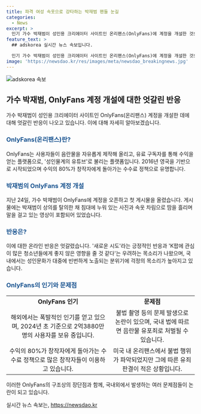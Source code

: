 ```yaml
---
title: 파격 여성 속옷으로 강타하는 박재범 팬들 눈길
categories:
  - News
excerpt: >
  인기 가수 박재범이 성인용 크리에이터 사이트인 온리팬스(OnlyFans)에 계정을 개설한 것으로 알려졌다. 박재범은 온리팬스에 공식 계정을 열고 선정적인 사진과 영상을 공개했는데, 이에 대한 온라인 반응은 엇갈리고 있다. 온리팬스는 음란물을 자유롭게 올리고 판매할 수 있는 플랫폼으로, 박재범의 이 같은 활동은 앨범 홍보를 위한 것으로 전해졌다. 그러나 이에 대한 반응은 긍정적인 반응과 우려하는 목소리가 엇갈리고 있는 상황이다. 이에 대한 국내외의 반응과 온리팬스의 현황에 대한 관심이 높아지고 있다.
feature_text: >
  ## adskorea 실시간 뉴스 속보입니다.

  인기 가수 박재범이 성인용 크리에이터 사이트인 온리팬스(OnlyFans)에 계정을 개설한 것으로 알려졌다. 박재범은 온리팬스에 공식 계정을 열고 선정적인 사진과 영상을 공개했는데, 이에 대한 온라인 반응은 엇갈리고 있다. 온리팬스는 음란물을 자유롭게 올리고 판매할 수 있는 플랫폼으로, 박재범의 이 같은 활동은 앨범 홍보를 위한 것으로 전해졌다. 그러나 이에 대한 반응은 긍정적인 반응과 우려하는 목소리가 엇갈리고 있는 상황이다. 이에 대한 국내외의 반응과 온리팬스의 현황에 대한 관심이 높아지고 있다.
image: 'https://newsdao.kr/res/images/meta/newsdao_breakingnews.jpg'
---
```


<p><img src="https://newsdao.kr/res/images/meta/newsdao_breakingnews.jpg" alt="adskorea 속보" /></p>

<h2 data-ke-size="size26">가수 박재범, OnlyFans 계정 개설에 대한 엇갈린 반응</h2>

<p data-ke-size="size16">가수 박재범이 성인용 크리에이터 사이트인 OnlyFans(온리팬스) 계정을 개설한 데에 대해 엇갈린 반응이 나오고 있습니다. 이에 대해 자세히 알아보겠습니다.</p>

<h3><b><span style="color: #1a5490;">OnlyFans(온리팬스)란?</span></b></h3>

<p data-ke-size="size16">OnlyFans는 사용자들이 음란물을 자유롭게 제작해 올리고, 유료 구독자를 통해 수익을 얻는 플랫폼으로, '성인물계의 유튜브'로 불리는 플랫폼입니다. 2016년 영국을 기반으로 시작되었으며 수익의 80%가 창작자에게 돌아가는 수수료 정책으로 유명합니다.</p>

<h3><b><span style="color: #1a5490;">박재범의 OnlyFans 계정 개설</span></b></h3>

<p data-ke-size="size16">지난 24일, 가수 박재범이 OnlyFans에 계정을 오픈하고 첫 게시물을 올렸습니다. 게시물에는 박재범이 상의를 탈의한 채 침대에 누워 있는 사진과 속옷 차림으로 땀을 흘리며 말을 걸고 있는 영상이 포함되어 있었습니다.</p>

<h3><b><span style="color: #1a5490;">반응은?</span></b></h3>

<p data-ke-size="size16">이에 대한 온라인 반응은 엇갈렸습니다. '새로운 시도'라는 긍정적인 반응과 'K팝에 관심이 많은 청소년들에게 좋지 않은 영향을 줄 것 같다'는 우려하는 목소리가 나왔으며, 국내에서는 성인문화가 대중에 빈번하게 노출되는 분위기에 걱정의 목소리가 높아지고 있습니다.</p>

<h3><b><span style="color: #1a5490;">OnlyFans의 인기와 문제점</span></b></h3>

<table>
    <tr>
        <td style="text-align: center; height: 17px;"><b>OnlyFans 인기</b></td>
        <td style="text-align: center; height: 17px;"><b>문제점</b></td>
    </tr>
    <tr>
        <td style="text-align: center; height: 17px;">해외에서는 폭발적인 인기를 얻고 있으며, 2024년 초 기준으로 2억3880만명의 사용자를 보유 중입니다.</td>
        <td style="text-align: center; height: 17px;">불법 촬영 등의 문제 발생으로 논란이 있으며, 국내 법에 따르면 음란물 유포죄로 처벌될 수 있습니다.</td>
    </tr>
    <tr>
        <td style="text-align: center; height: 17px;">수익의 80%가 창작자에게 돌아가는 수수료 정책으로 많은 창작자들이 이용하고 있습니다.</td>
        <td style="text-align: center; height: 17px;">미국 내 온리팬스에서 불법 행위가 파악되었지만 그에 따른 유죄 판결이 적은 상황입니다.</td>
    </tr>
</table>

<p data-ke-size="size16">이러한 OnlyFans의 구조상의 장단점과 함께, 국내외에서 발생하는 여러 문제점들이 논란이 되고 있습니다.</p>
실시간 뉴스 속보는, <a href="https://newsdao.kr" rel="dofollow">https://newsdao.kr</a>



